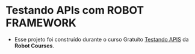 # Testando APIs com ROBOT FRAMEWORK

- Esse projeto foi construído durante o curso Gratuíto [Testando APIS]() da **Robot Courses**.

